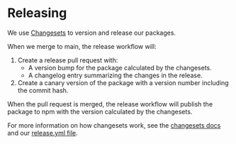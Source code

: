 # Releasing

We use [Changesets](https://github.com/changesets/changesets) to version and release our packages.

When we merge to main, the release workflow will:

1. Create a release pull request with:
   - A version bump for the package calculated by the changesets.
   - A changelog entry summarizing the changes in the release.
1. Create a canary version of the package with a version number including the commit hash.

When the pull request is merged, the release workflow will publish the package to npm with the version calculated by the changesets.

For more information on how changesets work, see the [changesets docs](https://github.com/changesets/changesets) and our [release.yml file](/.github/workflows/release.yml).
